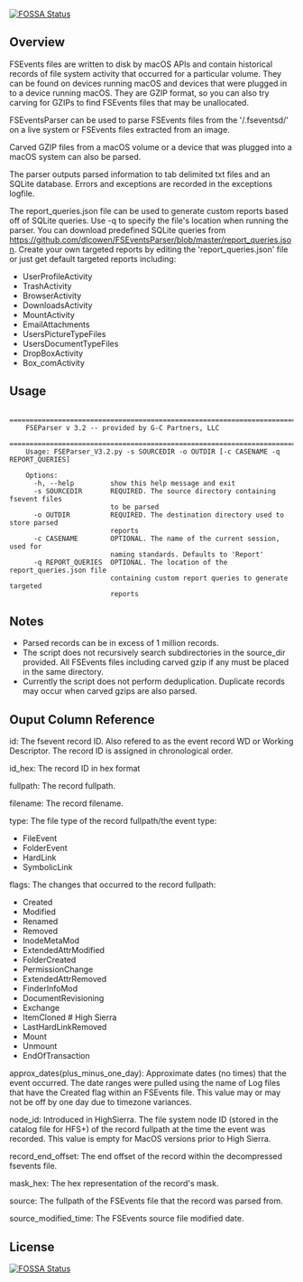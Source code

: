 [![FOSSA Status](https://app.fossa.io/api/projects/git%2Bgithub.com%2Foliavd%2FFSEventsParser.svg?type=shield)](https://app.fossa.io/projects/git%2Bgithub.com%2Foliavd%2FFSEventsParser?ref=badge_shield)

Overview
---------------------

FSEvents files are written to disk by macOS APIs and contain historical records of file system activity that occurred for a particular volume. 
They can be found on devices running macOS and devices that were plugged in to a device running macOS. They are GZIP format, so you can also try carving for GZIPs to find FSEvents files that may be unallocated.

FSEventsParser can be used to parse FSEvents files from the '/.fseventsd/' on a live system or FSEvents files extracted from an image. 

Carved GZIP files from a macOS volume or a device that was plugged into a macOS system can also be parsed.

The parser outputs parsed information to tab delimited txt files and an SQLite database. Errors and exceptions are recorded in the exceptions logfile.

The report_queries.json file can be used to generate custom reports based off of SQLite queries. Use -q to specify the file's location when running the parser. 
You can download predefined SQLite queries from https://github.com/dlcowen/FSEventsParser/blob/master/report_queries.json.
Create your own targeted reports by editing the 'report_queries.json' file or just get default targeted reports including:
- UserProfileActivity
- TrashActivity
- BrowserActivity
- DownloadsActivity
- MountActivity
- EmailAttachments
- UsersPictureTypeFiles
- UsersDocumentTypeFiles
- DropBoxActivity
- Box_comActivity

Usage
---------------------
		==========================================================================
		FSEParser v 3.2 -- provided by G-C Partners, LLC
		==========================================================================
		Usage: FSEParser_V3.2.py -s SOURCEDIR -o OUTDIR [-c CASENAME -q REPORT_QUERIES]

		Options:
		  -h, --help         show this help message and exit
		  -s SOURCEDIR       REQUIRED. The source directory containing fsevent files
							 to be parsed
		  -o OUTDIR          REQUIRED. The destination directory used to store parsed
							 reports
		  -c CASENAME        OPTIONAL. The name of the current session, used for
							 naming standards. Defaults to 'Report'
		  -q REPORT_QUERIES  OPTIONAL. The location of the report_queries.json file
							 containing custom report queries to generate targeted
							 reports

Notes
----------------------

- Parsed records can be in excess of 1 million records.
- The script does not recursively search subdirectories in the source_dir provided. All FSEvents files including carved gzip if any must be placed in the same directory.
- Currently the script does not perform deduplication. Duplicate records may occur when carved gzips are also parsed.


Ouput Column Reference
-----------------------

id: The fsevent record ID. Also refered to as the event record WD or Working Descriptor. The record ID is assigned in chronological order.

id_hex: The record ID in hex format

fullpath: The record fullpath.

filename: The record filename.

type: The file type of the record fullpath/the event type:
- FileEvent
- FolderEvent
- HardLink
- SymbolicLink

flags: The changes that occurred to the record fullpath:
- Created
- Modified
- Renamed
- Removed
- InodeMetaMod
- ExtendedAttrModified
- FolderCreated
- PermissionChange
- ExtendedAttrRemoved
- FinderInfoMod
- DocumentRevisioning
- Exchange
- ItemCloned        # High Sierra
- LastHardLinkRemoved
- Mount
- Unmount
- EndOfTransaction

approx_dates(plus_minus_one_day): Approximate dates (no times) that the event occurred. The date ranges were pulled using the name of Log files that have the Created flag within an FSEvents file. This value may or may not be off by one day due to timezone variances.

node_id: Introduced in HighSierra. The file system node ID (stored in the catalog file for HFS+) of the record fullpath at the time the event was recorded. This value is empty for MacOS versions prior to High Sierra.

record_end_offset: The end offset of the record within the decompressed fsevents file.

mask_hex: The hex representation of the record's mask.

source: The fullpath of the FSEvents file that the record was parsed from.

source_modified_time: The FSEvents source file modified date.


## License
[![FOSSA Status](https://app.fossa.io/api/projects/git%2Bgithub.com%2Foliavd%2FFSEventsParser.svg?type=large)](https://app.fossa.io/projects/git%2Bgithub.com%2Foliavd%2FFSEventsParser?ref=badge_large)